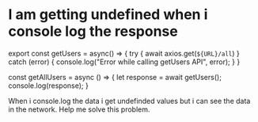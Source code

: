 
# I am getting undefined when i console log the response

export const getUsers = async() => {
    try {
        await axios.get(`${URL}/all`)
    } catch (error) {
        console.log("Error while calling getUsers API", error);
    }
}  

const getAllUsers = async () => {
    let response = await getUsers();
     console.log(response);
  }

When i console.log the data i get undefinded values but i can see the data in the network.
Help me solve this problem.

        
